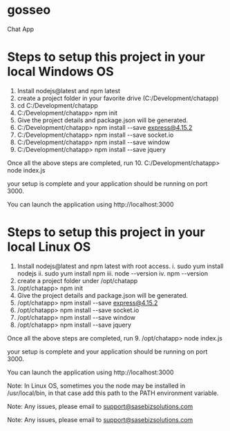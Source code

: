 # gosseo
Chat App

# Steps to setup this project in your local Windows OS

1. Install nodejs@latest and npm latest
2. create a project folder in your favorite drive (C:/Development/chatapp)
3. cd C:/Development/chatapp
4. C:/Development/chatapp> npm init
5. Give the project details and package.json will be generated.
6. C:/Development/chatapp> npm install --save express@4.15.2
7. C:/Development/chatapp> npm install --save socket.io
8. C:/Development/chatapp> npm install --save window
9. C:/Development/chatapp> npm install --save jquery

Once all the above steps are completed, run 
10. C:/Development/chatapp> node index.js

your setup is complete and your application should be running on port 3000.

You can launch the application using 
http://localhost:3000

# Steps to setup this project in your local Linux OS

1. Install nodejs@latest and npm latest with root access.
    i. sudo yum install nodejs
    ii. sudo yum install npm
    iii. node --version
    iv. npm --version
2. create a project folder under /opt/chatapp
3. /opt/chatapp> npm init
4. Give the project details and package.json will be generated.
5. /opt/chatapp> npm install --save express@4.15.2
6. /opt/chatapp> npm install --save socket.io
7. /opt/chatapp> npm install --save window
8. /opt/chatapp> npm install --save jquery

Once all the above steps are completed, run 
9. /opt/chatapp> node index.js

your setup is complete and your application should be running on port 3000.

You can launch the application using 
http://localhost:3000

Note: In Linux OS, sometimes you the node may be installed in /usr/local/bin, in that case add this path to the PATH environment variable.

Note: Any issues, please email to support@sasebizsolutions.com



Note: Any issues, please email to support@sasebizsolutions.com

